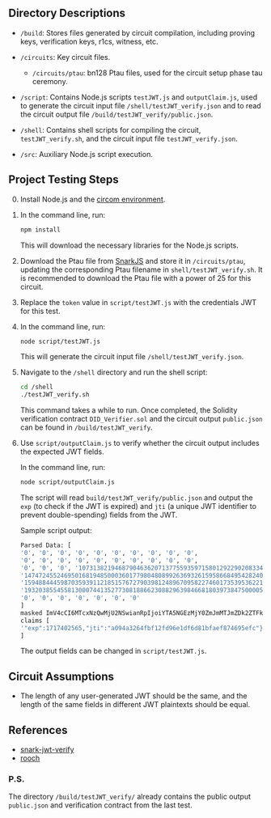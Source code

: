 ## Directory Descriptions

- `/build`: Stores files generated by circuit compilation, including proving keys, verification keys, r1cs, witness, etc.

- `/circuits`: Key circuit files.
  - `/circuits/ptau`: bn128 Ptau files, used for the circuit setup phase tau ceremony.

- `/script`: Contains Node.js scripts `testJWT.js` and `outputClaim.js`, used to generate the circuit input file `/shell/testJWT_verify.json` and to read the circuit output file `/build/testJWT_verify/public.json`.

- `/shell`: Contains shell scripts for compiling the circuit, `testJWT_verify.sh`, and the circuit input file `testJWT_verify.json`.

- `/src`: Auxiliary Node.js script execution.

## Project Testing Steps

0. Install Node.js and the [circom environment](https://docs.circom.io/getting-started/installation/#installing-circom).

1. In the command line, run:
   ```sh
   npm install
   ```
   This will download the necessary libraries for the Node.js scripts.

2. Download the Ptau file from [SnarkJS](https://github.com/iden3/snarkjs#:~:text=and%20verification%20keys.-,NOTE,-Ptau%20files%20for) and store it in `/circuits/ptau`, updating the corresponding Ptau filename in `shell/testJWT_verify.sh`. It is recommended to download the Ptau file with a power of 25 for this circuit.

3. Replace the `token` value in `script/testJWT.js` with the credentials JWT for this test.

4. In the command line, run:
   ```sh
   node script/testJWT.js
   ```
   This will generate the circuit input file `/shell/testJWT_verify.json`.

5. Navigate to the `/shell` directory and run the shell script:
   ```sh
   cd /shell
   ./testJWT_verify.sh
   ```
   This command takes a while to run. Once completed, the Solidity verification contract `DID_Verifier.sol` and the circuit output `public.json` can be found in `/build/testJWT_verify`.

6. Use `script/outputClaim.js` to verify whether the circuit output includes the expected JWT fields.

   In the command line, run:
   ```sh
   node script/outputClaim.js
   ```
   The script will read `build/testJWT_verify/public.json` and output the `exp` (to check if the JWT is expired) and `jti` (a unique JWT identifier to prevent double-spending) fields from the JWT.

   Sample script output:
   ```sh
   Parsed Data: [
   '0', '0', '0', '0', '0', '0', '0', '0', '0', '0',
   '0', '0', '0', '0', '0', '0', '0', '0', '0', '0',
   '0', '0', '0', '107313821946879046362071377559359715801292290208334',
   '147472455246950168194850003601779804808992636932615958668495428240029272685',
   '159488444598703593911218515767279039812489670958227460173539536221001111382',
   '193203855455813000744135277308188662308829639846681803973847500005383864320',
   '0', '0', '0', '0', '0', '0', '0'
   ]
   masked ImV4cCI6MTcxNzQwMjU2NSwianRpIjoiYTA5NGEzMjY0ZmJmMTJmZDk2ZTFkZjZkODFiZmFlZjg3NDY5NWVmYyJ9
   claims [
   '"exp":1717402565,"jti":"a094a3264fbf12fd96e1df6d81bfaef874695efc"}'
   ]
   ```

   The output fields can be changed in `script/testJWT.js`.

## Circuit Assumptions

- The length of any user-generated JWT should be the same, and the length of the same fields in different JWT plaintexts should be equal.

## References

- [snark-jwt-verify](https://github.com/TheFrozenFire/snark-jwt-verify)
- [rooch](https://github.com/rooch-network/rooch)

### P.S.
The directory `/build/testJWT_verify/` already contains the public output `public.json` and verification contract from the last test.